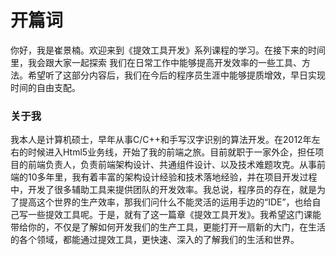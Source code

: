 # 开篇词

你好，我是崔景楠。欢迎来到《提效工具开发》系列课程的学习。在接下来的时间里，我会跟大家一起探索 我们在日常工作中能够提高开发效率的一些工具、方法。希望听了这部分内容后，我们在今后的程序员生涯中能够提质增效，早日实现时间的自由支配。

### 关于我
我本人是计算机硕士，早年从事C/C++和手写汉字识别的算法开发。在2012年左右的时候进入Html5业务线，开始了我的前端之旅。目前就职于一家外企，担任项目的前端负责人，负责前端架构设计、共通组件设计、以及技术难题攻克。从事前端的10多年里，我有着丰富的架构设计经验和技术落地经验，并在项目开发过程中，开发了很多辅助工具来提供团队的开发效率。我总说，程序员的存在，就是为了提高这个世界的生产效率，那我们问什么不能灵活的运用手边的“IDE”，也给自己写一些提效工具呢。于是，就有了这一篇章《提效工具开发》。我希望这门课能带给你的，不仅是了解如何开发我们的生产工具，更能打开一扇新的大门，在生活的各个领域，都能通过提效工具，更快速、深入的了解我们的生活和世界。